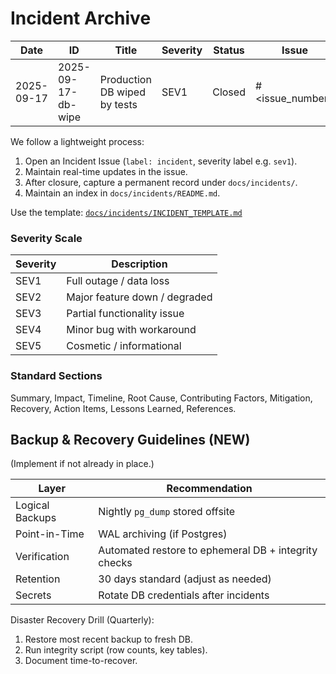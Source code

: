 # Incident Archive

| Date | ID | Title | Severity | Status | Issue |
|------|----|-------|----------|--------|-------|
| 2025-09-17 | 2025-09-17-db-wipe | Production DB wiped by tests | SEV1 | Closed | #<issue_number> |

We follow a lightweight process:

1. Open an Incident Issue (`label: incident`, severity label e.g. `sev1`).
2. Maintain real-time updates in the issue.
3. After closure, capture a permanent record under `docs/incidents/`.
4. Maintain an index in `docs/incidents/README.md`.

Use the template: [`docs/incidents/INCIDENT_TEMPLATE.md`](docs/incidents/INCIDENT_TEMPLATE.md)

### Severity Scale

| Severity | Description |
|----------|-------------|
| SEV1 | Full outage / data loss |
| SEV2 | Major feature down / degraded |
| SEV3 | Partial functionality issue |
| SEV4 | Minor bug with workaround |
| SEV5 | Cosmetic / informational |

### Standard Sections

Summary, Impact, Timeline, Root Cause, Contributing Factors, Mitigation, Recovery, Action Items, Lessons Learned, References.

## Backup & Recovery Guidelines (NEW)

(Implement if not already in place.)

| Layer | Recommendation |
|-------|---------------|
| Logical Backups | Nightly `pg_dump` stored offsite |
| Point-in-Time | WAL archiving (if Postgres) |
| Verification | Automated restore to ephemeral DB + integrity checks |
| Retention | 30 days standard (adjust as needed) |
| Secrets | Rotate DB credentials after incidents |

Disaster Recovery Drill (Quarterly):

1. Restore most recent backup to fresh DB.
2. Run integrity script (row counts, key tables).
3. Document time-to-recover.
